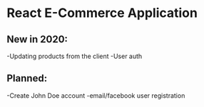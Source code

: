 # React E-Commerce Application

## New in 2020:

-Updating products from the client
-User auth

## Planned:

-Create John Doe account
-email/facebook user registration

